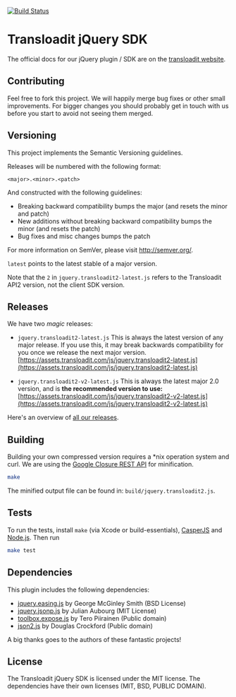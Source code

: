 [![Build Status](https://travis-ci.org/transloadit/jquery-sdk.svg)](https://travis-ci.org/transloadit/jquery-sdk)

# Transloadit jQuery SDK

The official docs for our jQuery plugin / SDK are on the
[transloadit website](https://transloadit.com/docs/#jquery-plugin).

## Contributing

Feel free to fork this project. We will happily merge bug fixes or other small
improvements. For bigger changes you should probably get in touch with us
before you start to avoid not seeing them merged.

## Versioning

This project implements the Semantic Versioning guidelines.

Releases will be numbered with the following format:

`<major>.<minor>.<patch>`

And constructed with the following guidelines:

* Breaking backward compatibility bumps the major (and resets the minor and patch)
* New additions without breaking backward compatibility bumps the minor (and resets the patch)
* Bug fixes and misc changes bumps the patch

For more information on SemVer, please visit http://semver.org/.

`latest` points to the latest stable of a major version.

Note that the `2` in `jquery.transloadit2-latest.js` refers to the Transloadit
API2 version, not the client SDK version.

## Releases

We have two *magic* releases:

 - `jquery.transloadit2-latest.js`
   This is always the latest version of any major release. If you use this, it may break backwards compatibility for you once we release the next major version. [https://assets.transloadit.com/js/jquery.transloadit2-latest.js](https://assets.transloadit.com/js/jquery.transloadit2-latest.js)

 - `jquery.transloadit2-v2-latest.js`
   This is always the latest major 2.0 version, and is **the recommended version to use:** [https://assets.transloadit.com/js/jquery.transloadit2-v2-latest.js](https://assets.transloadit.com/js/jquery.transloadit2-v2-latest.js)

Here's an overview of [all our releases](https://github.com/transloadit/jquery-sdk/releases).

## Building

Building your own compressed version requires a *nix operation system and curl.
We are using the [Google Closure REST API](http://code.google.com/closure/compiler/docs/gettingstarted_api.html)
for minification.

```bash
make
```

The minified output file can be found in: `build/jquery.transloadit2.js`.

## Tests

To run the tests, install `make` (via Xcode or build-essentials), [CasperJS](http://casperjs.org/) and [Node.js](http://nodejs.org). Then run

```bash
make test
```

## Dependencies

This plugin includes the following dependencies:

* [jquery.easing.js](http://gsgd.co.uk/sandbox/jquery/easing/) by George McGinley Smith (BSD License)
* [jquery.jsonp.js](http://code.google.com/p/jquery-jsonp/) by Julian Aubourg (MIT License)
* [toolbox.expose.js](http://flowplayer.org/tools/toolbox/expose.html) by Tero Piirainen (Public domain)
* [json2.js](http://www.json.org/json2.js) by Douglas Crockford (Public domain)

A big thanks goes to the authors of these fantastic projects!

## License

The Transloadit jQuery SDK is licensed under the MIT license. The dependencies
have their own licenses (MIT, BSD, PUBLIC DOMAIN).
